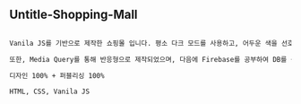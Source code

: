 ## Untitle-Shopping-Mall


```sh

Vanila JS를 기반으로 제작한 쇼핑몰 입니다. 평소 다크 모드를 사용하고, 어두운 색을 선호해서 어두운 색으로 컨셉을 잡았습니다. 

또한, Media Query를 통해 반응형으로 제작되었으며, 다음에 Firebase를 공부하여 DB를 구축하여 리뉴얼 계획을 가지고 있습니다.

디자인 100% + 퍼블리싱 100%

HTML, CSS, Vanila JS

```
